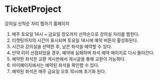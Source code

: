 # TicketProject
강의실 선착순 자리 찜하기 홈페이지

1. 매주 토요일 14시 ~ 금요일 정오까지 선착순으로 강의실 자리를 찜한다.
2. 티켓팅까지의 시간이 표시되며 토요일 14시에 예약 버튼이 활성화된다.
3. 시간과 강의실을 선택한 후, 남은 좌석을 예약할 수 있다.
4. 만약 이미 선점되었을 경우, 예약에 실패하며 좌석 예약 페이지로 다시 돌아간다.
5. 예약한 좌석은 교환 게시판에서 게시글을 통해 교환이 가능하다.
6. 마이페이지에서는 예약된 좌석을 확인할 수 있다.
7. 예약된 좌석은 매주 금요일 오후 10시에 초기화 된다.
